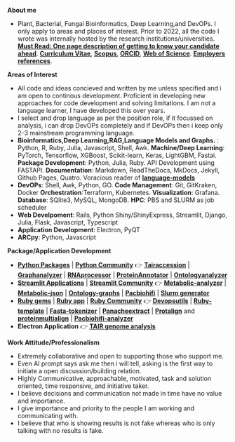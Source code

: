 <p align = "justify">

**About me**
- Plant, Bacterial, Fungal Bioinformatics, Deep Learning,and DevOPs. I only apply to areas and places of interest. Prior to 2022, all the code I wrote was internally hosted by the research institutions/universities. [**Must Read: One page description of getting to know your candidate ahead**](https://github.com/gauravcodepro/gauravcodepro/blob/main/aptitude.md). [**Curriculum Vitae**](https://github.com/gauravcodepro/gauravcodepro/blob/main/Curriculum_Vitae_Gaurav_Sablok_2024.pdf), [**Scopus**](https://www.scopus.com/authid/detail.uri?authorId=36633064300), [**ORCID**](https://orcid.org/0000-0002-4157-9405), [**Web of Science**](https://www.webofscience.com/wos/author/record/C-5940-2014). [**Employers references**](https://github.com/gauravcodepro/gauravcodepro/blob/main/references.pdf).
  
**Areas of Interest**
- All code and ideas concieved and written by me unless specified and i am open to continous development. Proficient in developing new approaches for code development and solving limitations. I am not a language learner, I have developed this over years.
- I select and drop language as per the position role, if it focussed on analysis, i can drop DevOPs completely and if DevOPs then i keep only 2-3 mainstream programming language.
- **Bioinformatics,Deep Learning,RAG,Language Models and Graphs.** : Python, R, Ruby, Julia, Javascript, Shell, Awk. **Machine/Deep Learning**: PyTorch, Tensorflow, XGBoost, Scikit-learn, Keras, LightGBM, Fastai. **Package Development**: Python, Julia, Ruby. API Development using FASTAPI. **Documentation**: Markdown, ReadTheDocs, MkDocs, Jekyll, Github Pages, Quatro. Voracious reader of [**language-models**](https://paperswithcode.com/)
- **DevOPs**: Shell, Awk, Python, GO. **Code Management**: Git, GitKraken, Docker **Orchestration**:Terraform, Kubernetes. **Visualization**: Grafana. **Database**: SQlite3, MySQL, MongoDB. **HPC**: PBS and SLURM as job scheduler
- **Web Develpoment**: Rails, Python Shiny/ShinyExpress, Streamlit, Django, Julia, Flask, Javascript, Typescript
- **Application Development**: Electron, PyQT
- **ARCpy**: Python, Javascript

**Package/Application Development**
- [**Python Packages**](https://pypi.org/user/gauravcodepro/) | [**Python Community**](https://www.python.org/community/)  👉 [**Tairaccession**](https://github.com/gauravcodepro/tairaccession) | [**Graphanalyzer**](https://github.com/gauravcodepro/graphanalyzer) | [**RNAprocessor**](https://github.com/gauravcodepro/rnaprocessor) | [**ProteinAnnotator**](https://github.com/gauravcodepro/protein-annotator) | [**Ontologyanalyzer**](https://github.com/gauravcodepro/ontologyanalyzer)
- [**Streamlit Applications**](https://streamlit.io/) | [**Streamlit Community**](https://discuss.streamlit.io/) 👉 [**Metabolic-analyzer**](https://github.com/gauravcodepro/BIGG-metabolic-analyzer-API) | [**Metabolic-json**](https://github.com/gauravcodepro/metabolic-json-modelling) | [**Ontology-graphs**](https://github.com/gauravcodepro/arabidopsis-ontology-graphs) | [**Pacbiohifi**](https://github.com/gauravcodepro/pacbiohifi) | [**Slurm generator**](https://github.com/gauravcodepro/universitat-potsdam-devops-application)
- [**Ruby gems**](https://rubygems.org/profiles/gauravcodepro) | [**Ruby app**](https://www.ruby-forum.com/) | [**Ruby Community**](https://www.ruby-forum.com/) 👉 [**Devopsutils**](https://github.com/gauravcodepro/devops-system) | [**Ruby-template**](https://github.com/gauravcodepro/ruby_gem_creator) | [**Fasta-tokenizer**](https://github.com/gauravcodepro/pacbiohifi-motif-scanner) | [**Panacheextract**](https://rubygems.org/gems/panacheextract) | [**Protalign**](https://github.com/gauravcodepro/proteinalignment-annotation-gem) and [**proteinmultialign**](https://github.com/gauravcodepro/protein-multialign-gem) | [**Pacbiohifi-analyzer**](https://github.com/gauravcodepro/pacbiohifi-analyzer) 
- **Electron Application** 👉 [**TAIR genome analysis**](https://github.com/gauravcodepro/arabidopsis-tair-application)

**Work Attitude/Professionalism**
- Extremely collaborative and open to supporting those who support me.
- Even AI prompt says ask me then i will tell, asking is the first way to initiate a open discussion/building relation.
- Highly Communicative, approachable, motivated, task and solution oriented, time responsive, and initiative taker.
- I believe decisions and communication not made in time have no value and importance.
- I give importance and priority to the people I am working and communicating with.
- I believe that who is showing results is not fake whereas who is only talking with no results is fake.
